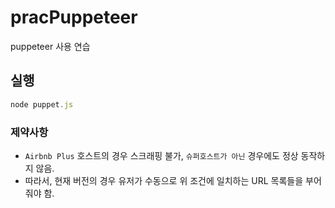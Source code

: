 # pracPuppeteer
puppeteer 사용 연습

## 실행

```javascript
node puppet.js
```

### 제약사항

- `Airbnb Plus` 호스트의 경우 스크래핑 불가, `슈퍼호스트가 아닌` 경우에도 정상 동작하지 않음.
- 따라서, 현재 버전의 경우 유저가 수동으로 위 조건에 일치하는 URL 목록들을 부어줘야 함.
